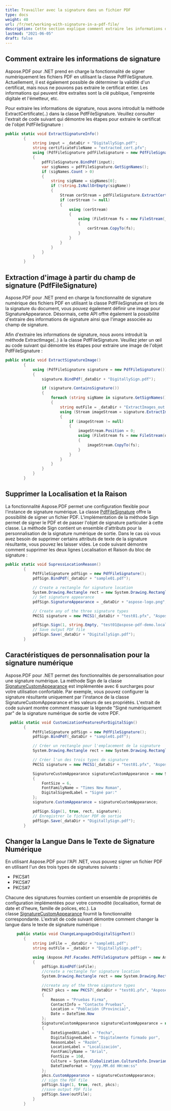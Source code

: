 ```yaml
---
title: Travailler avec la signature dans un fichier PDF
type: docs
weight: 40
url: /fr/net/working-with-signature-in-a-pdf-file/
description: Cette section explique comment extraire les informations de signature, extraire l'image de la signature, changer la langue, etc. en utilisant la classe PdfFileSignature.
lastmod: "2021-06-05"
draft: false
---
```


## Comment extraire les informations de signature

Aspose.PDF pour .NET prend en charge la fonctionnalité de signer numériquement les fichiers PDF en utilisant la classe PdfFileSignature. Actuellement, il est également possible de déterminer la validité d'un certificat, mais nous ne pouvons pas extraire le certificat entier. Les informations qui peuvent être extraites sont la clé publique, l'empreinte digitale et l'émetteur, etc.

Pour extraire les informations de signature, nous avons introduit la méthode ExtractCertificate(..) dans la classe PdfFileSignature. Veuillez consulter l'extrait de code suivant qui démontre les étapes pour extraire le certificat de l'objet PdfFileSignature :

```csharp
public static void ExtractSignatureInfo()
        {
            string input = _dataDir + "DigitallySign.pdf";
            string certificateFileName = "extracted_cert.pfx";
            using (PdfFileSignature pdfFileSignature = new PdfFileSignature())
            {
                pdfFileSignature.BindPdf(input);
                var sigNames = pdfFileSignature.GetSignNames();
                if (sigNames.Count > 0)
                {
                    string sigName = sigNames[0];
                    if (!string.IsNullOrEmpty(sigName))
                    {
                        Stream cerStream = pdfFileSignature.ExtractCertificate(sigName);
                        if (cerStream != null)
                        {
                            using (cerStream)
                            {
                                using (FileStream fs = new FileStream(_dataDir + certificateFileName, FileMode.CreateNew))
                                {
                                    cerStream.CopyTo(fs);
                                }
                            }
                        }
                    }
                }
            }
        }
```

## Extraction d'image à partir du champ de signature (PdfFileSignature)

Aspose.PDF pour .NET prend en charge la fonctionnalité de signature numérique des fichiers PDF en utilisant la classe PdfFileSignature et lors de la signature du document, vous pouvez également définir une image pour SignatureAppearance. Désormais, cette API offre également la possibilité d'extraire des informations de signature ainsi que l'image associée au champ de signature.

Afin d'extraire les informations de signature, nous avons introduit la méthode ExtractImage(..) à la classe PdfFileSignature. Veuillez jeter un œil au code suivant qui démontre les étapes pour extraire une image de l'objet PdfFileSignature :

```csharp
public static void ExtractSignatureImage()
        {
            using (PdfFileSignature signature = new PdfFileSignature())
            {
                signature.BindPdf(_dataDir + "DigitallySign.pdf");

                if (signature.ContainsSignature())
                {
                    foreach (string sigName in signature.GetSignNames())
                    {
                        string outFile = _dataDir + "ExtractImages_out.jpg";
                        using (Stream imageStream = signature.ExtractImage(sigName))
                        {
                            if (imageStream != null)
                            {
                                imageStream.Position = 0;
                                using (FileStream fs = new FileStream(outFile, FileMode.OpenOrCreate))
                                {
                                    imageStream.CopyTo(fs);
                                }
                            }
                        }
                    }
                }
            }
        }
```

## Supprimer la Localisation et la Raison

La fonctionnalité Aspose.PDF permet une configuration flexible pour l'instance de signature numérique. La classe [PdfFileSignature](https://reference.aspose.com/pdf/net/aspose.pdf.facades/pdffilesignature) offre la possibilité de signer un fichier PDF. L'implémentation de la méthode Sign permet de signer le PDF et de passer l'objet de signature particulier à cette classe. La méthode Sign contient un ensemble d'attributs pour la personnalisation de la signature numérique de sortie. Dans le cas où vous avez besoin de supprimer certains attributs de texte de la signature résultante, vous pouvez les laisser vides. Le code suivant démontre comment supprimer les deux lignes Localisation et Raison du bloc de signature :

```csharp
public static void SupressLocationReason()
        {
            PdfFileSignature pdfSign = new PdfFileSignature();
            pdfSign.BindPdf(_dataDir + "sample01.pdf");

            // Create a rectangle for signature location
            System.Drawing.Rectangle rect = new System.Drawing.Rectangle(10, 10, 300, 50);
            // Set signature appearance
            pdfSign.SignatureAppearance = _dataDir + "aspose-logo.png";

            // Create any of the three signature types
            PKCS1 signature = new PKCS1(_dataDir + "test01.pfx", "Aspose2021"); // PKCS#1

            pdfSign.Sign(1, string.Empty, "test01@aspose-pdf-demo.local", string.Empty, true, rect, signature);
            // Save output PDF file
            pdfSign.Save(_dataDir + "DigitallySign.pdf");
        }
```

## Caractéristiques de personnalisation pour la signature numérique

Aspose.PDF pour .NET permet des fonctionnalités de personnalisation pour une signature numérique. La méthode Sign de la classe [SignatureCustomAppearance](https://reference.aspose.com/pdf/net/aspose.pdf.forms/signaturecustomappearance) est implémentée avec 6 surcharges pour votre utilisation confortable. Par exemple, vous pouvez configurer la signature résultante uniquement par l'instance de la classe SignatureCustomAppearance et les valeurs de ses propriétés. L'extrait de code suivant montre comment masquer la légende "Signé numériquement par" de la signature numérique de sortie de votre PDF.

```csharp
  public static void CustomizationFeaturesForDigitalSign()
        {
            PdfFileSignature pdfSign = new PdfFileSignature();
            pdfSign.BindPdf(_dataDir + "sample01.pdf");

            // Créer un rectangle pour l'emplacement de la signature
            System.Drawing.Rectangle rect = new System.Drawing.Rectangle(10, 10, 300, 50);

            // Créer l'un des trois types de signature
            PKCS1 signature = new PKCS1(_dataDir + "test01.pfx", "Aspose2021"); // PKCS#1

            SignatureCustomAppearance signatureCustomAppearance = new SignatureCustomAppearance
            {
                FontSize = 6,
                FontFamilyName = "Times New Roman",
                DigitalSignedLabel = "Signé par:"
            };
            signature.CustomAppearance = signatureCustomAppearance;

            pdfSign.Sign(1, true, rect, signature);
            // Enregistrer le fichier PDF de sortie
            pdfSign.Save(_dataDir + "DigitallySign.pdf");
        }
```

## Changer la Langue Dans le Texte de Signature Numérique

En utilisant Aspose.PDF pour l'API .NET, vous pouvez signer un fichier PDF en utilisant l'un des trois types de signatures suivants :

- PKCS#1
- PKCS#7
- PKCS#7

Chacune des signatures fournies contient un ensemble de propriétés de configuration implémentées pour votre commodité (localisation, format de date et d'heure, famille de polices, etc.). La classe [SignatureCustomAppearance](https://reference.aspose.com/pdf/net/aspose.pdf.forms/signaturecustomappearance) fournit la fonctionnalité correspondante. L'extrait de code suivant démontre comment changer la langue dans le texte de signature numérique :

```csharp
     public static void ChangeLanguageInDigitalSignText()
        {
            string inFile = _dataDir + "sample01.pdf";
            string outFile = _dataDir + "DigitallySign.pdf";

            using (Aspose.Pdf.Facades.PdfFileSignature pdfSign = new Aspose.Pdf.Facades.PdfFileSignature())
            {
                pdfSign.BindPdf(inFile);
                //create a rectangle for signature location
                System.Drawing.Rectangle rect = new System.Drawing.Rectangle(310, 45, 200, 50);

                //create any of the three signature types
                PKCS7 pkcs = new PKCS7(_dataDir + "test01.pfx", "Aspose2021")
                {
                    Reason = "Pruebas Firma",
                    ContactInfo = "Contacto Pruebas",
                    Location = "Población (Provincia)",
                    Date = DateTime.Now
                };
                SignatureCustomAppearance signatureCustomAppearance = new SignatureCustomAppearance
                {
                    DateSignedAtLabel = "Fecha",
                    DigitalSignedLabel = "Digitalmente firmado por",
                    ReasonLabel = "Razón",
                    LocationLabel = "Localización",
                    FontFamilyName = "Arial",
                    FontSize = 10d,
                    Culture = System.Globalization.CultureInfo.InvariantCulture,
                    DateTimeFormat = "yyyy.MM.dd HH:mm:ss"
                };
                pkcs.CustomAppearance = signatureCustomAppearance;
                // sign the PDF file
                pdfSign.Sign(1, true, rect, pkcs);
                //save output PDF file
                pdfSign.Save(outFile);
            }
        }
```